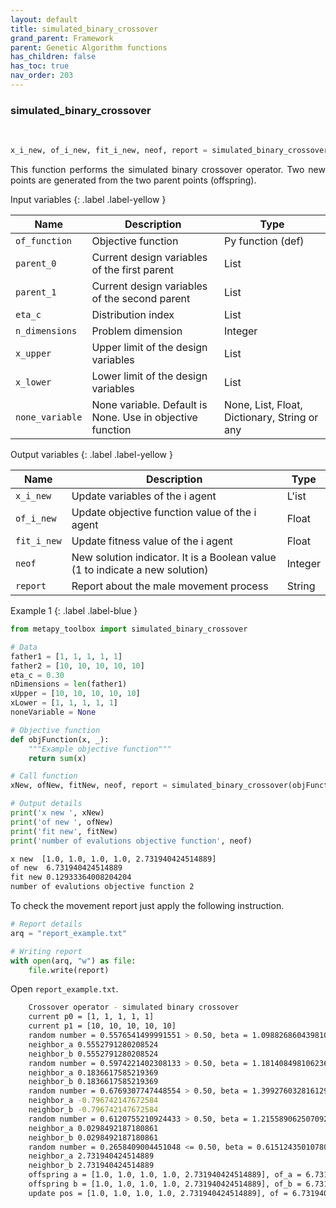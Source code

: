 ```yaml
---
layout: default
title: simulated_binary_crossover
grand_parent: Framework
parent: Genetic Algorithm functions
has_children: false
has_toc: true
nav_order: 203
---
```


<!--Don't delete ths script-->
<script src = "https://polyfill.io/v3/polyfill.min.js?features=es6"></script>
<script id = "MathJax-script" async src="https://cdn.jsdelivr.net/npm/mathjax@3/es5/tex-mml-chtml.js"></script>
<!--Don't delete ths script-->

<h3>simulated_binary_crossover</h3>
<br>

```python
x_i_new, of_i_new, fit_i_new, neof, report = simulated_binary_crossover(of_function, parent_0, parent_1, eta_c, n_dimensions, x_upper, x_lower, none_variable)
```

<p align = "justify">
This function performs the simulated binary crossover operator. Two new points are generated from the two parent points (offspring).</p>

Input variables
{: .label .label-yellow }

<table style = "width:100%">
   <thead>
     <tr>
       <th>Name</th>
       <th>Description</th>
       <th>Type</th>
     </tr>
   </thead>
   <tr>
       <td><code>of_function</code></td>
       <td>Objective function</td>
       <td>Py function (def)</td>
   </tr> 
   <tr>
       <td><code>parent_0</code></td>
       <td>Current design variables of the first parent</td>
       <td>List</td>
   </tr>
   <tr>
       <td><code>parent_1</code></td>
       <td>Current design variables of the second parent</td>
       <td>List</td>
   </tr>
   <tr>
       <td><code>eta_c</code></td>
       <td>Distribution index</td>
       <td>List</td>
   </tr>
   <tr>
       <td><code>n_dimensions</code></td>
       <td>Problem dimension</td>
       <td>Integer</td>
   </tr>
    <tr>
       <td><code>x_upper</code></td>
       <td>Upper limit of the design variables</td>
       <td>List</td>
   </tr>   
   <tr>
       <td><code>x_lower</code></td>
       <td>Lower limit of the design variables</td>
       <td>List</td>
   </tr>
   <tr>
       <td><code>none_variable</code></td>
       <td>None variable. Default is None. Use in objective function</td>
       <td>None, List, Float, Dictionary, String or any</td>
   </tr>
</table>

Output variables
{: .label .label-yellow }

<table style = "width:100%">
   <thead>
     <tr>
       <th>Name</th>
       <th>Description</th>
       <th>Type</th>
     </tr>
   </thead>
   <tr>
       <td><code>x_i_new</code></td>
       <td>Update variables of the i agent</td>
       <td>L'ist</td>
   </tr>
   <tr>
       <td><code>of_i_new</code></td>
       <td> Update objective function value of the i agent</td>
       <td>Float</td>
   </tr>
   <tr>
       <td><code>fit_i_new</code></td>
       <td>Update fitness value of the i agent</td>
       <td>Float</td>
   </tr>
   <tr>
       <td><code>neof</code></td>
       <td>New solution indicator. It is a Boolean value (1 to indicate a new solution)</td>
       <td>Integer</td>
   </tr>
   <tr>
       <td><code>report</code></td>
       <td>Report about the male movement process</td>
       <td>String</td>
   </tr>
</table>

Example 1
{: .label .label-blue }

<p align = "justify">
 <i>
 </i>
</p>

```python
from metapy_toolbox import simulated_binary_crossover

# Data
father1 = [1, 1, 1, 1, 1]
father2 = [10, 10, 10, 10, 10]
eta_c = 0.30
nDimensions = len(father1)
xUpper = [10, 10, 10, 10, 10]
xLower = [1, 1, 1, 1, 1]
noneVariable = None

# Objective function
def objFunction(x, _):
    """Example objective function"""
    return sum(x)

# Call function
xNew, ofNew, fitNew, neof, report = simulated_binary_crossover(objFunction, father1, father2, eta_c, nDimensions, xUpper, xLower, noneVariable)

# Output details
print('x new ', xNew)
print('of new ', ofNew)
print('fit new', fitNew)
print('number of evalutions objective function', neof)
```

```bash
x new  [1.0, 1.0, 1.0, 1.0, 2.731940424514889]
of new  6.731940424514889
fit new 0.12933364008204204
number of evalutions objective function 2
```

<p align = "justify">
  To check the movement report just apply the following instruction.
</p>

```python
# Report details
arq = "report_example.txt"

# Writing report
with open(arq, "w") as file:
    file.write(report)
```

<p align = "justify">
  Open <code>report_example.txt</code>. 
</p>

```bash
    Crossover operator - simulated binary crossover
    current p0 = [1, 1, 1, 1, 1]
    current p1 = [10, 10, 10, 10, 10]
    random number = 0.5576541499991551 > 0.50, beta = 1.0988268604398106
    neighbor_a 0.5552791280208524
    neighbor_b 0.5552791280208524
    random number = 0.5974221402308133 > 0.50, beta = 1.1814084981062363
    neighbor_a 0.1836617585219369
    neighbor_b 0.1836617585219369
    random number = 0.6769307747448554 > 0.50, beta = 1.3992760328161298
    neighbor_a -0.796742147672584
    neighbor_b -0.796742147672584
    random number = 0.6120755210924433 > 0.50, beta = 1.215589062507092
    neighbor_a 0.0298492187180861
    neighbor_b 0.0298492187180861
    random number = 0.2658409004451048 <= 0.50, beta = 0.6151243501078025
    neighbor_a 2.731940424514889
    neighbor_b 2.731940424514889
    offspring a = [1.0, 1.0, 1.0, 1.0, 2.731940424514889], of_a = 6.731940424514889
    offspring b = [1.0, 1.0, 1.0, 1.0, 2.731940424514889], of_b = 6.731940424514889
    update pos = [1.0, 1.0, 1.0, 1.0, 2.731940424514889], of = 6.731940424514889, fit = 0.12933364008204204
```
